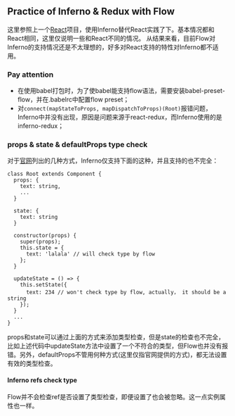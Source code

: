 Practice of Inferno & Redux with Flow
-----------------------------------

这里参照上一个[React]()项目，使用Inferno替代React实践了下。基本情况都和React相同，这里仅说明一些和React不同的情况。
从结果来看，目前Flow对Inferno的支持情况还是不太理想的，好多对React支持的特性对Inferno都不适用。

### Pay attention

- 在使用babel打包时，为了使babel能支持flow语法，需要安装babel-preset-flow，并在.babelrc中配置flow preset；
- 对`connect(mapStateToProps, mapDispatchToProps)(Root)`报错问题，Inferno中并没有出现，原因是问题来源于react-redux，而Inferno使用的是inferno-redux；

### props & state & defaultProps type check

对于[官网](https://flow.org/en/docs/frameworks/react/)列出的几种方式，Inferno仅支持下面的这种，并且支持的也不完全：

    class Root extends Component {
      props: {
        text: string,
        ...
      }

      state: {
        text: string
      }

      constructor(props) {
        super(props);
        this.state = {
          text: 'lalala' // will check type by flow
        };
      }

      updateState = () => {
        this.setState({
          text: 234 // won't check type by flow, actually， it should be a string
        });
      }
      ...
    }
    
props和state可以通过上面的方式来添加类型检查，但是state的检查也不完全，比如上述代码中updateState方法中设置了一个不符合的类型，但Flow也并没有报错。另外，defaultProps不管用何种方式(这里仅指官网提供的方式)，都无法设置有效的类型检查。
    
#### Inferno refs check type

Flow并不会检查ref是否设置了类型检查，即便设置了也会被忽略。这一点实例属性也一样。


